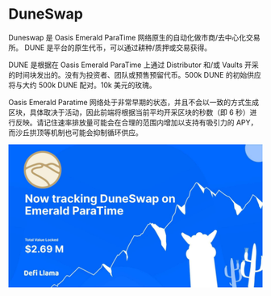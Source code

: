 # DuneSwap

Duneswap 是 Oasis Emerald ParaTime 网络原生的自动化做市商/去中心化交易所。 DUNE 是平台的原生代币，可以通过耕种/质押或交易获得。

DUNE 是根据在 Oasis Emerald ParaTime 上通过 Distributor 和/或 Vaults 开采的时间块发出的。没有为投资者、团队或预售预留代币。500k DUNE 的初始供应将与大约 500k DUNE 配对。10k 美元的玫瑰。

Oasis Emerald Paratime 网络处于非常早期的状态，并且不会以一致的方式生成区块，具体取决于活动，因此前端将根据当前平均开采区块的秒数（即 6 秒）进行反映。请记住速率排放量可能会在合理的范围内增加以支持有吸引力的 APY，而沙丘拱顶等机制也可能会抑制循环供应。

![FI4knF0WQAAvKeg](FI4knF0WQAAvKeg.jpg)


